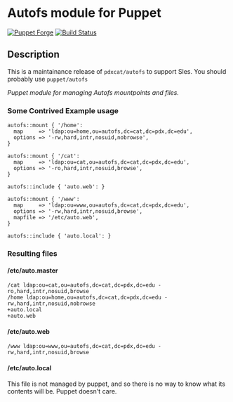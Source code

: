 # Autofs module for Puppet

[![Puppet Forge](http://img.shields.io/puppetforge/v/pdxcat/autofs.svg)](https://forge.puppetlabs.com/pdxcat/autofs) [![Build Status](https://travis-ci.org/pdxcat/puppet-module-autofs.png?branch=master)](https://travis-ci.org/pdxcat/puppet-module-autofs)

## Description
This is a maintainance release of `pdxcat/autofs` to support Sles.  You should probably use `puppet/autofs`

_Puppet module for managing Autofs mountpoints and files._

### Some Contrived Example usage

``` puppet
autofs::mount { '/home':
  map     => 'ldap:ou=home,ou=autofs,dc=cat,dc=pdx,dc=edu',
  options => '-rw,hard,intr,nosuid,nobrowse',
}

autofs::mount { '/cat':
  map     => 'ldap:ou=cat,ou=autofs,dc=cat,dc=pdx,dc=edu',
  options => '-ro,hard,intr,nosuid,browse',
}

autofs::include { 'auto.web': }

autofs::mount { '/www':
  map     => 'ldap:ou=www,ou=autofs,dc=cat,dc=pdx,dc=edu',
  options => '-rw,hard,intr,nosuid,browse',
  mapfile => '/etc/auto.web',
}

autofs::include { 'auto.local': }
```

### Resulting files

#### /etc/auto.master

```
/cat ldap:ou=cat,ou=autofs,dc=cat,dc=pdx,dc=edu -ro,hard,intr,nosuid,browse
/home ldap:ou=home,ou=autofs,dc=cat,dc=pdx,dc=edu -rw,hard,intr,nosuid,nobrowse
+auto.local
+auto.web
```

#### /etc/auto.web

```
/www ldap:ou=www,ou=autofs,dc=cat,dc=pdx,dc=edu -rw,hard,intr,nosuid,browse
```

#### /etc/auto.local

This file is not managed by puppet, and so there is no way to know what its
contents will be. Puppet doesn't care.
